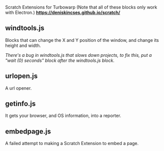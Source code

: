 Scratch Extensions for Turbowarp
(Note that all of these blocks only work with Electron.)
**https://deniskincses.github.io/scratch/**

## windtools.js

Blocks that can change the X and Y position of the window, and change its height and width.

*There's a bug in windtools.js that slows down projects, to fix this, put a "wait (0) seconds" block after the windtools.js block.*

## urlopen.js

A url opener.

## getinfo.js

It gets your browser, and OS information, into a reporter.

## embedpage.js

A failed attempt to making a Scratch Extension to embed a page.
